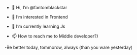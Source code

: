 - 👋 Hi, I’m @fantomblackstar
- 👀 I’m interested in Frontend
- 🌱 I’m currently learning Js

- 📫 How to reach me to Middle developer?)

-Be better today, tommorow, always (than you ware yesterday)
